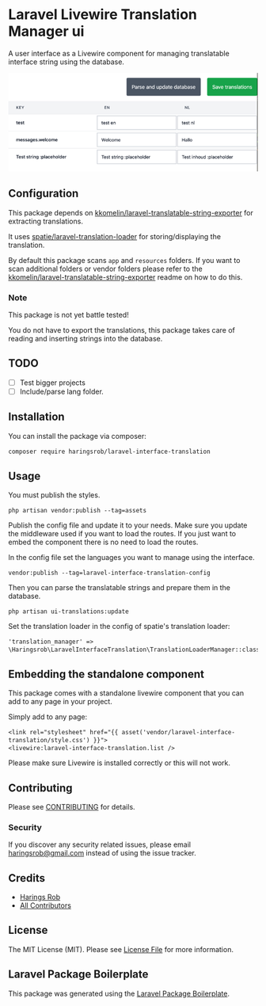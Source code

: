 # Laravel Livewire Translation Manager ui

A user interface as a Livewire component for managing translatable interface string using the database.

![demo](.github/img.png)

## Configuration

This package depends on [kkomelin/laravel-translatable-string-exporter](https://github.com/kkomelin/laravel-translatable-string-exporter)
for extracting translations.

It uses [spatie/laravel-translation-loader](https://github.com/spatie/laravel-translation-loader)
for storing/displaying the translation.

By default this package scans `app` and `resources` folders. If you want to scan additional folders or vendor folders
please refer to the [kkomelin/laravel-translatable-string-exporter](https://github.com/kkomelin/laravel-translatable-string-exporter) readme on how to do this.

### Note

This package is not yet battle tested!

You do not have to export the translations, this package takes care of reading and inserting strings into the database.

## TODO

- [ ] Test bigger projects
- [ ] Include/parse lang folder.

## Installation

You can install the package via composer:

```bash
composer require haringsrob/laravel-interface-translation
```

## Usage

You must publish the styles.

```
php artisan vendor:publish --tag=assets
```

Publish the config file and update it to your needs. Make sure you update the middleware used if you want to load
the routes. If you just want to embed the component there is no need to load the routes.

In the config file set the languages you want to manage using the interface.

```
vendor:publish --tag=laravel-interface-translation-config
```

Then you can parse the translatable strings and prepare them in the database.

```
php artisan ui-translations:update
```

Set the translation loader in the config of spatie's translation loader:

```    
'translation_manager' => \Haringsrob\LaravelInterfaceTranslation\TranslationLoaderManager::class,
```

## Embedding the standalone component

This package comes with a standalone livewire component that you can add to any page in your project.

Simply add to any page:
```
<link rel="stylesheet" href="{{ asset('vendor/laravel-interface-translation/style.css') }}">
<livewire:laravel-interface-translation.list />
```

Please make sure Livewire is installed correctly or this will not work.

## Contributing

Please see [CONTRIBUTING](CONTRIBUTING.md) for details.

### Security

If you discover any security related issues, please email haringsrob@gmail.com instead of using the issue tracker.

## Credits

-   [Harings Rob](https://github.com/haringsrob)
-   [All Contributors](../../contributors)

## License

The MIT License (MIT). Please see [License File](LICENSE.md) for more information.

## Laravel Package Boilerplate

This package was generated using the [Laravel Package Boilerplate](https://laravelpackageboilerplate.com).
